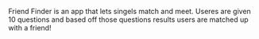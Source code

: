 Friend Finder is an app that lets singels match and meet.
Useres are given 10 questions and based off those questions results users are matched up with a friend!
